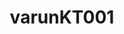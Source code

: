 ---
title: varunKT001
github: https://github.com/varunKT001
mode: light
transition: 3s
archetype:
- Github Actions
- Badges | Tags | Icons
- Project Showcase
---